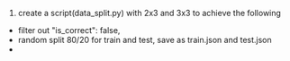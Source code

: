 1. create a script(data_split.py) with 2x3 and 3x3 to achieve the following
- filter out "is_correct": false,
- random split 80/20 for train and test, save as train.json and test.json
- 


